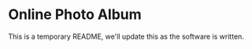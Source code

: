 Online Photo Album
=====

This is a temporary README, we'll update this as the software is written.
